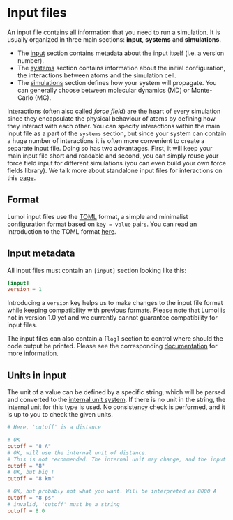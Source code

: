 # Input files

An input file contains all information that you need to run a simulation.
It is usually organized in three main sections: **input**, **systems** and
**simulations**.

- The [input](input/intro.html#Input%20metadata) section contains metadata about
  the input itself (i.e. a version number).
- The [systems](input/systems.html) section contains information about the
  initial configuration, the interactions between atoms and the simulation cell.
- The [simulations](input/simulations.html) section defines how your system will
  propagate. You can generally choose between molecular dynamics (MD) or Monte-
  Carlo (MC).

Interactions (often also called *force field*) are the heart of every simulation
since they encapsulate the physical behaviour of atoms by defining how they
interact with each other. You can specify interactions within the main input
file as a part of the `systems` section, but since your system can contain a
huge number of interactions it is often more convenient to create a separate
input file. Doing so has two advantages. First, it will keep your main input
file short and readable and second, you can simply reuse your force field input
for different simulations (you can even build your own force fields library). We
talk more about standalone input files for interactions on this
[page](input/interactions.html).

## Format

Lumol input files use the [TOML][TOML] format, a simple and minimalist
configuration format based on `key = value` pairs. You can read an introduction
to the TOML format [here][TOML].

[TOML]: https://github.com/toml-lang/toml

## Input metadata

All input files must contain an `[input]` section looking like this:

```toml
[input]
version = 1
```

Introducing a `version` key helps us to make changes to the input file format
while keeping compatibility with previous formats. Please note that
Lumol is not in version 1.0 yet and we currently cannot guarantee compatibility
for input files.

The input files can also contain a `[log]` section to control where should the
code output be printed. Please see the corresponding
[documentation](input/log.html) for more information.

## Units in input

The unit of a value can be defined by a specific string, which will be parsed
and converted to the [internal unit system](concepts/units.html).
If there is no unit in the string, the internal unit for this type is used.
No consistency check is performed, and it is up to you to check the given units.

```toml
# Here, 'cutoff' is a distance

# OK
cutoff = "8 A"
# OK, will use the internal unit of distance.
# This is not recommended. The internal unit may change, and the input convey less information
cutoff = "8"
# OK, but big !
cutoff = "8 km"

# OK, but probably not what you want. Will be interpreted as 8000 A
cutoff = "8 ps"
# invalid, 'cutoff' must be a string
cutoff = 8.0
```
